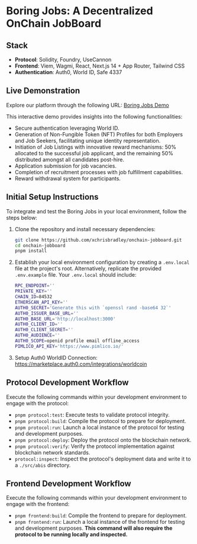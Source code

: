 # Boring Jobs: A Decentralized OnChain JobBoard

## Stack

- **Protocol**: Solidity, Foundry, UseCannon
- **Frontend**: Viem, Wagmi, React, Next.js 14 + App Router, Tailwind CSS
- **Authentication**: Auth0, World ID, Safe 4337

## Live Demonstration

Explore our platform through the following URL: [Boring Jobs Demo](https://onchain-jobboard.vercel.app/)

This interactive demo provides insights into the following functionalities:

- Secure authentication leveraging World ID.
- Generation of Non-Fungible Token (NFT) Profiles for both Employers and Job Seekers, facilitating unique identity representation.
- Initiation of Job Listings with innovative reward mechanisms: 50% allocated to the successful job applicant, and the remaining 50% distributed amongst all candidates post-hire.
- Application submission for job vacancies.
- Completion of recruitment processes with job fulfillment capabilities.
- Reward withdrawal system for participants.

## Initial Setup Instructions

To integrate and test the Boring Jobs in your local environment, follow the steps below:

1. Clone the repository and install necessary dependencies:

   ```bash
   git clone https://github.com/xchrisbradley/onchain-jobboard.git
   cd onchain-jobboard
   pnpm install
   ```

2. Establish your local environment configuration by creating a `.env.local` file at the project's root. Alternatively, replicate the provided `.env.example` file. Your `.env.local` should include:
   ```bash
   RPC_ENDPOINT=''
   PRIVATE_KEY=''
   CHAIN_ID=84532
   ETHERSCAN_API_KEY=''
   AUTH0_SECRET='Generate this with `openssl rand -base64 32`'
   AUTH0_ISSUER_BASE_URL=''
   AUTH0_BASE_URL='http://localhost:3000'
   AUTH0_CLIENT_ID=''
   AUTH0_CLIENT_SECRET=''
   AUTH0_AUDIENCE=''
   AUTH0_SCOPE=openid profile email offline_access
   PIMLICO_API_KEY='https://www.pimlico.io/'
   ```
3. Setup Auth0 WorldID Connection: https://marketplace.auth0.com/integrations/worldcoin

## Protocol Development Workflow

Execute the following commands within your development environment to engage with the protocol:

- `pnpm protocol:test`: Execute tests to validate protocol integrity.
- `pnpm protocol:build`: Compile the protocol to prepare for deployment.
- `pnpm protocol:run`: Launch a local instance of the protocol for testing and development purposes.
- `pnpm protocol:deploy`: Deploy the protocol onto the blockchain network.
- `pnpm protocol:verify`: Verify the protocol implementation against blockchain network standards.
- `protocol:inspect`: Inspect the protocol's deployment data and write it to a `./src/abis` directory.

## Frontend Development Workflow

Execute the following commands within your development environment to engage with the frontend:

- `pnpm frontend:build`: Compile the frontend to prepare for deployment.
- `pnpm frontend:run`: Launch a local instance of the frontend for testing and development purposes. **This command will also require the protocol to be running locally and inspected.**
